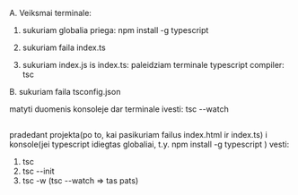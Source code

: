 A. Veiksmai terminale:

1. sukuriam globalia priega:
   npm install -g typescript

2. sukuriam faila index.ts

3. sukuriam index.js is index.ts:
   paleidziam terminale typescript compiler: tsc

B. sukuriam faila tsconfig.json

matyti duomenis konsoleje dar terminale ivesti: tsc --watch


##
pradedant projekta(po to, kai pasikuriam failus index.html ir index.ts) 
i konsole(jei typescript idiegtas globaliai, t.y. npm install -g typescript ) vesti:
1. tsc
2. tsc --init
3. tsc -w  (tsc --watch  => tas pats)